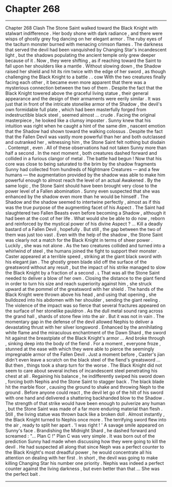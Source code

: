 
# Chapter 268


---

Chapter 268 Clash
The Stone Saint walked toward the Black Knight with stalwart indifference . Her body shone with dark radiance , and there were wisps of ghostly grey fog dancing on her elegant armor . The ruby eyes of the taciturn monster burned with menacing crimson flames .
The darkness that served the devil had been vanquished by Changing Star's incandescent light , but the shadows populating the ancient temple only grew deeper because of it . Now , they were shifting , as if reaching toward the Saint to fall upon her shoulders like a mantle .
Without slowing down , the Shadow raised her shield and hit its rim twice with the edge of her sword , as though challenging the Black Knight to a battle . . coᴍ
With the two creatures finally facing each other , it became even more apparent that there was a mysterious connection between the two of them . Despite the fact that the Black Knight towered above the graceful living statue , their general appearance and the design of their armaments were eerily similar .
It was just that in front of the intricate stonelike armor of the Shadow , the devil's own formidable full plate , which had been masterfully forged from indestructible black steel , seemed almost … crude .
Facing the original masterpiece , he looked like a clumsy imposter .
Sunny knew that his intuition was right when he caught a hint of the same dim , nascent emotion that the Shadow had shown toward the walking colossus .
Despite the fact that the Fallen Devil was vastly more powerful than her and both outclassed and outranked her , witnessing him , the Stone Saint felt nothing but disdain .
Contempt , even .
All of these observations had not taken Sunny more than half a second . In the next moment , both creatures dashed forward and collided in a furious clangor of metal .
The battle had begun !
Now that his core was close to being saturated to the brim by the shadow fragments Sunny had collected from hundreds of Nightmare Creatures — and a few humans — the augmentation provided by the shadow was able to make him powerful enough to almost reach the level of an actual Awakened .
By the same logic , the Stone Saint should have been brought very close to the power level of a Fallen abomination . Sunny even suspected that she was enhanced by the shadow even more than he would be himself . The Shadow and the shadow seemed to intertwine perfectly , almost as if this was the true purpose of the augmenting facet of his Aspect .
The Saint had slaughtered two Fallen Beasts even before becoming a Shadow , although it had been at the cost of her life . What would she be able to do now , reborn and reinforced by the mystical power of his divine Aspect ?
… Kill a deadly bastard of a Fallen Devil , hopefully .
But still , the gap between the two of them was just too vast . Even with the help of the shadow , the Stone Saint was clearly not a match for the Black Knight in terms of sheer power .
Luckily , she was not alone .
As the two creatures collided and turned into a whirlwind of steel , the humans joined the fight to support their monster .
Caster appeared at a terrible speed , striking at the giant black sword with his elegant jian . The ghostly green blade slid off the surface of the greatsword without any result , but the impact of his strike managed to slow the Black Knight by a fraction of a second . ʟ
That was all the Stone Saint needed to deliver a blow of her own . Closing the distance to the giant fiend in order to turn his size and reach superiority against him , she struck upward at the pommel of the greatsword with her shield . The hands of the Black Knight were thrown above his head , and using that opening , she bulldozed into his abdomen with her shoulder , sending the giant reeling .
The violence of the impact was so fierce that several fractures appeared on the surface of her stonelike pauldron . As the dull metal sound rang across the grand hall , shards of stone flew into the air .
But it was not in vain . The momentary gap in the defense of the devil allowed Nephis to deliver a devastating thrust with her silver longsword .
Enhanced by the annihilating white flame and the miraculous enchantment of the Dawn Shard , the sword hit against the breastplate of the Black Knight's armor …
And broke through , sinking deep into the body of the fiend .
For a moment , everyone froze , stunned at the ease with which they were able to pierce the seemingly impregnable armor of the Fallen Devil . Just a moment before , Caster's jian didn't even leave a scratch on the black steel of the fiend's greatsword …
But then , things took a sharp turn for the worse .
The Black Knight did not seem to care about several inches of incandescent steel penetrating his chest at all . Regaining his balance , he indifferently swiped his sword down , forcing both Nephis and the Stone Saint to stagger back . The black blade hit the marble floor , causing the ground to shake and throwing Neph to the ground .
Before anyone could react , the devil let go of the hilt of his sword with one hand and delivered a shattering backhanded blow to the Shadow . The strength of that strike would have been enough to pulverize any human , but the Stone Saint was made of a far more enduring material than flesh . Still , the living statue was thrown back like a broken doll .
Almost instantly , the Black Knight turned to Nephis once more . The terrifying sword flew into the air , ready to split her apart .
'I was right ! '
A savage smile appeared on Sunny's face . Brandishing the Midnight Shard , he dashed forward and screamed :
"... Plan C !"
Plan C was very simple . It was born out of the prediction Sunny had made when discussing how they were going to kill the devil . He had suspected all along that since Neph was a perfect counter to the Black Knight's most dreadful power , he would concentrate all his attention on dealing with her first .
In short , the devil was going to make killing Changing Star his number one priority .
Nephis was indeed a perfect counter against the living darkness , but even better than that …
She was the perfect bait .

---


